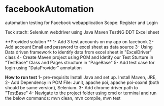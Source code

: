 # facebookAutomation
automation testing for Facebook webapplication
Scope: Register and Login 

Teck stach:
Selenium webdriver using Java
Maven
TestNG
DDT 
Excel sheet



**Provided solution **
1- Add 3 test accounts on my app on facebook
2- Add account Email and password to excel sheet as data source 
3- Using Data driven framework to identify data from excel sheet in "ExcelDriver" class 
4- Create Maven project using POM and Idetify our Test Sturture in "TestBase" Class and Pages structure in "PageBase"
5- Add test case for login using "DataProvider" annotation 

**How to run test**
1- pre-requisits Install Java and set up. Install Maven, JRE, 
2- Add Dependency in POM File: Junit, apache poi, apache poi-ooxml (both should be same version), Selenium.
3- Add chrome driver path to "TestBase"
4- Navigate to the project folder using cmd or terminal and run the below commands: mvn clean, mvn compile, mvn test



